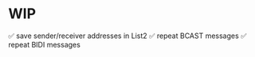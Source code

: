 # WIP

:white_check_mark: save sender/receiver addresses in List2
:white_check_mark: repeat BCAST messages
:white_check_mark: repeat BIDI messages
